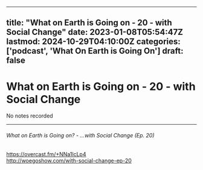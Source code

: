 
---
title: "What on Earth is Going on - 20 - with Social Change"
date: 2023-01-08T05:54:47Z
lastmod: 2024-10-29T04:10:00Z
categories: ['podcast', 'What On Earth is Going On']
draft: false
---


# What on Earth is Going on - 20 - with Social Change 

No notes recorded

- - -
###### What on Earth is Going on? - …with Social Change (Ep. 20)

https://overcast.fm/+NNa1lcLp4  
http://woegoshow.com/with-social-change-ep-20

<!-- #public #podcast #What On Earth is Going On# -->

<!-- {BearID:6379196F-53A6-4C6E-81C1-5B8AA6D9EC53-28016-00002D97EA82641D} -->
